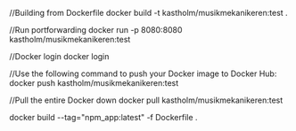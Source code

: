//Building from Dockerfile
docker build -t kastholm/musikmekanikeren:test .

//Run portforwarding
docker run -p 8080:8080  kastholm/musikmekanikeren:test

//Docker login
docker login

//Use the following command to push your Docker image to Docker Hub:
docker push kastholm/musikmekanikeren:test

//Pull the entire Docker down
docker pull kastholm/musikmekanikeren:test


docker build --tag="npm_app:latest" -f Dockerfile . 
